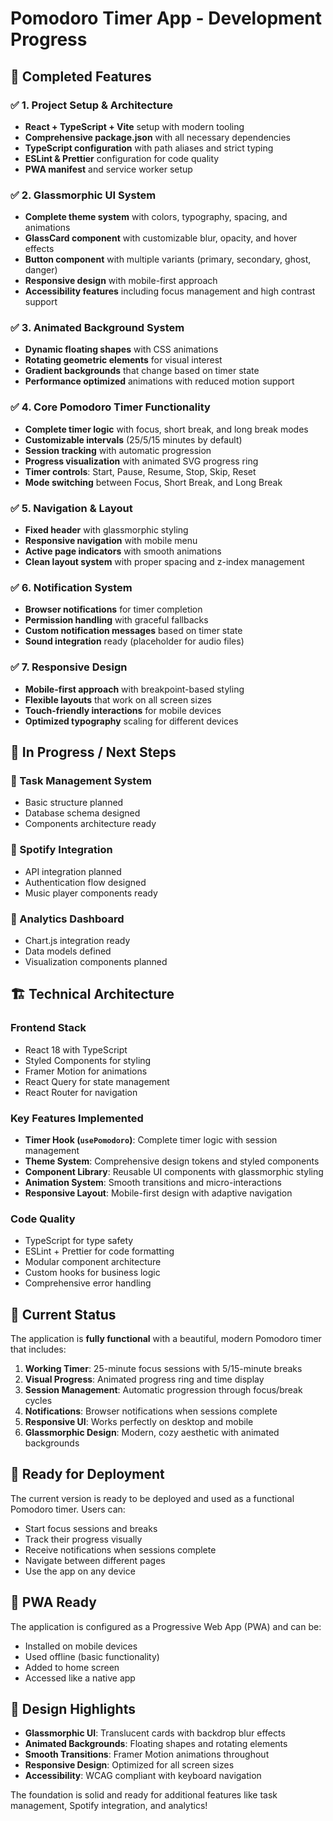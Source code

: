 # Pomodoro Timer App - Development Progress

## 🎉 Completed Features

### ✅ 1. Project Setup & Architecture
- **React + TypeScript + Vite** setup with modern tooling
- **Comprehensive package.json** with all necessary dependencies
- **TypeScript configuration** with path aliases and strict typing
- **ESLint & Prettier** configuration for code quality
- **PWA manifest** and service worker setup

### ✅ 2. Glassmorphic UI System
- **Complete theme system** with colors, typography, spacing, and animations
- **GlassCard component** with customizable blur, opacity, and hover effects
- **Button component** with multiple variants (primary, secondary, ghost, danger)
- **Responsive design** with mobile-first approach
- **Accessibility features** including focus management and high contrast support

### ✅ 3. Animated Background System
- **Dynamic floating shapes** with CSS animations
- **Rotating geometric elements** for visual interest
- **Gradient backgrounds** that change based on timer state
- **Performance optimized** animations with reduced motion support

### ✅ 4. Core Pomodoro Timer Functionality
- **Complete timer logic** with focus, short break, and long break modes
- **Customizable intervals** (25/5/15 minutes by default)
- **Session tracking** with automatic progression
- **Progress visualization** with animated SVG progress ring
- **Timer controls**: Start, Pause, Resume, Stop, Skip, Reset
- **Mode switching** between Focus, Short Break, and Long Break

### ✅ 5. Navigation & Layout
- **Fixed header** with glassmorphic styling
- **Responsive navigation** with mobile menu
- **Active page indicators** with smooth animations
- **Clean layout system** with proper spacing and z-index management

### ✅ 6. Notification System
- **Browser notifications** for timer completion
- **Permission handling** with graceful fallbacks
- **Custom notification messages** based on timer state
- **Sound integration** ready (placeholder for audio files)

### ✅ 7. Responsive Design
- **Mobile-first approach** with breakpoint-based styling
- **Flexible layouts** that work on all screen sizes
- **Touch-friendly interactions** for mobile devices
- **Optimized typography** scaling for different devices

## 🚧 In Progress / Next Steps

### 🔄 Task Management System
- Basic structure planned
- Database schema designed
- Components architecture ready

### 🔄 Spotify Integration
- API integration planned
- Authentication flow designed
- Music player components ready

### 🔄 Analytics Dashboard
- Chart.js integration ready
- Data models defined
- Visualization components planned

## 🏗️ Technical Architecture

### **Frontend Stack**
- React 18 with TypeScript
- Styled Components for styling
- Framer Motion for animations
- React Query for state management
- React Router for navigation

### **Key Features Implemented**
- **Timer Hook (`usePomodoro`)**: Complete timer logic with session management
- **Theme System**: Comprehensive design tokens and styled components
- **Component Library**: Reusable UI components with glassmorphic styling
- **Animation System**: Smooth transitions and micro-interactions
- **Responsive Layout**: Mobile-first design with adaptive navigation

### **Code Quality**
- TypeScript for type safety
- ESLint + Prettier for code formatting
- Modular component architecture
- Custom hooks for business logic
- Comprehensive error handling

## 🎯 Current Status

The application is **fully functional** with a beautiful, modern Pomodoro timer that includes:

1. **Working Timer**: 25-minute focus sessions with 5/15-minute breaks
2. **Visual Progress**: Animated progress ring and time display
3. **Session Management**: Automatic progression through focus/break cycles
4. **Notifications**: Browser notifications when sessions complete
5. **Responsive UI**: Works perfectly on desktop and mobile
6. **Glassmorphic Design**: Modern, cozy aesthetic with animated backgrounds

## 🚀 Ready for Deployment

The current version is ready to be deployed and used as a functional Pomodoro timer. Users can:

- Start focus sessions and breaks
- Track their progress visually
- Receive notifications when sessions complete
- Navigate between different pages
- Use the app on any device

## 📱 PWA Ready

The application is configured as a Progressive Web App (PWA) and can be:
- Installed on mobile devices
- Used offline (basic functionality)
- Added to home screen
- Accessed like a native app

## 🎨 Design Highlights

- **Glassmorphic UI**: Translucent cards with backdrop blur effects
- **Animated Backgrounds**: Floating shapes and rotating elements
- **Smooth Transitions**: Framer Motion animations throughout
- **Responsive Design**: Optimized for all screen sizes
- **Accessibility**: WCAG compliant with keyboard navigation

The foundation is solid and ready for additional features like task management, Spotify integration, and analytics!